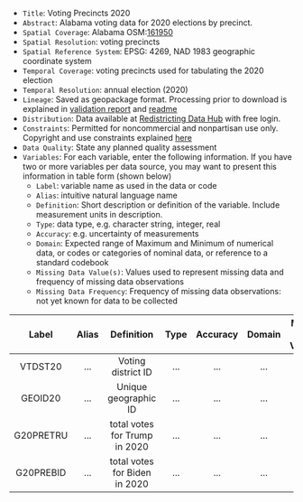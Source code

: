 - `Title`: Voting Precincts 2020
- `Abstract`: Alabama voting data for 2020 elections by precinct.
- `Spatial Coverage`: Alabama OSM:[161950](https://www.openstreetmap.org/relation/161950)
- `Spatial Resolution`: voting precincts
- `Spatial Reference System`: EPSG: 4269, NAD 1983 geographic coordinate system
- `Temporal Coverage`: voting precincts used for tabulating the 2020 election
- `Temporal Resolution`: annual election (2020)
- `Lineage`: Saved as geopackage format. Processing prior to download is explained in [validation report](al_vest_20_validation_report.pdf) and [readme](readme_al_vest_20.txt)
- `Distribution`: Data available at [Redistricting Data Hub](https://redistrictingdatahub.org/dataset/vest-2020-alabama-precinct-and-election-results/) with free login.
- `Constraints`: Permitted for noncommercial and nonpartisan use only. Copyright and use constraints explained [here](redistrictingdatahub_legal.txt)
- `Data Quality`: State any planned quality assessment
- `Variables`: For each variable, enter the following information. If you have two or more variables per data source, you may want to present this information in table form (shown below)
  - `Label`: variable name as used in the data or code
  - `Alias`: intuitive natural language name
  - `Definition`: Short description or definition of the variable. Include measurement units in description.
  - `Type`: data type, e.g. character string, integer, real
  - `Accuracy`: e.g. uncertainty of measurements
  - `Domain`: Expected range of Maximum and Minimum of numerical data, or codes or categories of nominal data, or reference to a standard codebook
  - `Missing Data Value(s)`: Values used to represent missing data and frequency of missing data observations
  - `Missing Data Frequency`: Frequency of missing data observations: not yet known for data to be collected

| Label | Alias | Definition | Type | Accuracy | Domain | Missing Data Value(s) | Missing Data Frequency |
| :--: | :--: | :--: | :--: | :--: | :--: | :--: | :--: |
| VTDST20 | ... | Voting district ID | ... | ... | ... | ... | ... |
| GEOID20 | ... | Unique geographic ID | ... | ... | ... | ... | ... |
| G20PRETRU | ... | total votes for Trump in 2020 | ... | ... | ... | ... | ... |
| G20PREBID | ... | total votes for Biden in 2020 | ... | ... | ... | ... | ... |